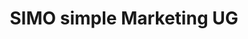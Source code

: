 ---
title: "SIMO simple Marketing UG"
url: /erlenbach-a-main/simo-simple-marketing-ug/
shop: Allgemein
---